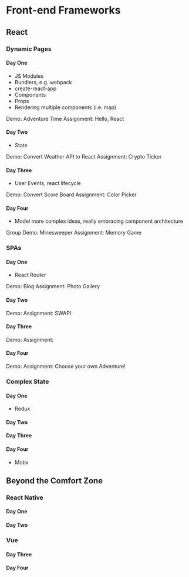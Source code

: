 # Front-end Frameworks

## React

### Dynamic Pages

#### Day One

* JS Modules
* Bundlers, e.g. webpack
* create-react-app
* Components
* Props
* Rendering multiple components (i.e. map)

Demo: Adventure Time
Assignment: Hello, React

#### Day Two

* State

Demo: Convert Weather API to React
Assignment: Crypto Ticker

#### Day Three

* User Events, react lifecycle

Demo: Convert Score Board
Assignment: Color Picker

#### Day Four

* Model more complex ideas, really embracing component architecture

Group Demo: Minesweeper
Assignment: Memory Game

### SPAs

#### Day One

* React Router

Demo: Blog
Assignment: Photo Gallery

#### Day Two

Demo:
Assignment: SWAPI

#### Day Three

Demo:
Assignment:

#### Day Four

Demo:
Assignment: Choose your own Adventure!

### Complex State

#### Day One

* Redux

#### Day Two

#### Day Three

#### Day Four

* Mobx

## Beyond the Comfort Zone

### React Native

#### Day One

#### Day Two

### Vue

#### Day Three

#### Day Four
